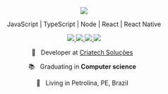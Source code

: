 
<p align="center">
  <a href="https://github-readme-stats.anuraghazra1.vercel.app/api/top-langs/?username=tassirego">
    <img align="center" src="https://github-readme-stats.anuraghazra1.vercel.app/api/top-langs/?username=tassiorego&layout=compact&theme=radical" />
  </a>
</p>
<p align="center"> JavaScript | TypeScript | Node | React | React Native </p>
<p align="center">

  <a href="https://web.whatsapp.com/send?phone=+5587999752828" alt="WhatsApp" target="_blank">
    <img src="https://img.shields.io/badge/-WhatsApp-4AC959?style=flat-square&logo=WhatsApp&logoColor=white" />
  </a>
  
  <a href="https://www.linkedin.com/in/t%C3%A1ssio-rego-405438148/" alt="LinkedIn" target="_blank">
    <img src="https://img.shields.io/badge/-LinkedIn-0e76a8?style=flat-square&logo=Linkedin&logoColor=white" />
  </a>

  <a href="https://github.com/tassiorego" alt="GitHub" target="_blank">
    <img src="https://img.shields.io/badge/-GitHub-4c4c4c?style=flat-square&logo=Github&logoColor=white" />
  </a>
  
  <a href="https://github.com/tassiorego" alt="Views" target="_blank">
    <img src="https://komarev.com/ghpvc/?username=tassiorego&color=gray&style=flat-square" />
  </a>
</p>
<p align="center">
  💼  &nbsp; Developer at <a href="https://criatech.me">Criatech Soluções<a/> &nbsp;
<p align="center">
  📚 &nbsp; Graduating in <b>Computer science</b> &nbsp;
</p>
<p align="center">
  📌 &nbsp; Living in Petrolina, PE, Brazil &nbsp;
</p>
</p>
